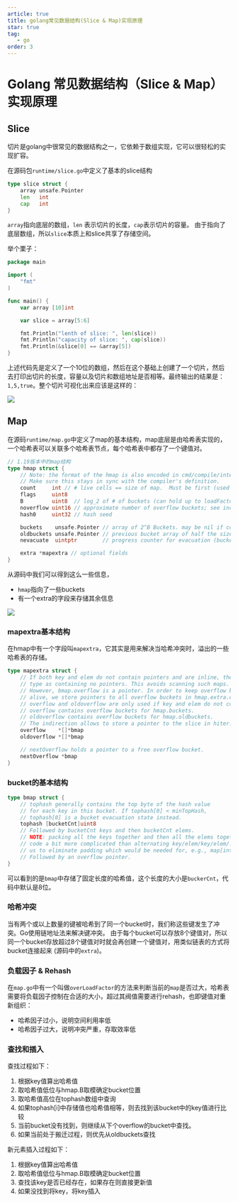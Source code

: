 ```yaml
---
article: true
title: golang常见数据结构(Slice & Map)实现原理
star: true
tag:
   - go
order: 3
---
```


# Golang 常见数据结构（Slice & Map）实现原理

## Slice

切片是golang中很常见的数据结构之一，它依赖于数组实现，它可以很轻松的实现扩容。

在源码包`runtime/slice.go`中定义了基本的slice结构

```go
type slice struct {
	array unsafe.Pointer
	len   int
	cap   int
}
```

`array`指向底层的数组，`len` 表示切片的长度，`cap`表示切片的容量。 由于指向了底层数组，所以`slice`本质上和slice共享了存储空间。

举个栗子：

```go
package main

import (
    "fmt"
)

func main() {
    var array [10]int

    var slice = array[5:6]

    fmt.Println("lenth of slice: ", len(slice))
    fmt.Println("capacity of slice: ", cap(slice))
    fmt.Println(&slice[0] == &array[5])
}
```

上述代码先是定义了一个10位的数组，然后在这个基础上创建了一个切片，然后去打印出切片的长度，容量以及切片和数组地址是否相等。最终输出的结果是：`1,5,true`。整个切片可视化出来应该是这样的：

![](https://golearning.oss-cn-shanghai.aliyuncs.com/obsidian20221001213722.png)



## Map

在源码`runtime/map.go`中定义了map的基本结构，map底层是由哈希表实现的，一个哈希表可以关联多个哈希表节点，每个哈希表中都存了一个键值对。

```go
// 1.19版本中的map结构
type hmap struct {
	// Note: the format of the hmap is also encoded in cmd/compile/internal/reflectdata/reflect.go.
	// Make sure this stays in sync with the compiler's definition.
	count     int // # live cells == size of map.  Must be first (used by len() builtin)
	flags     uint8
	B         uint8  // log_2 of # of buckets (can hold up to loadFactor * 2^B items)
	noverflow uint16 // approximate number of overflow buckets; see incrnoverflow for details
	hash0     uint32 // hash seed

	buckets    unsafe.Pointer // array of 2^B Buckets. may be nil if count==0.
	oldbuckets unsafe.Pointer // previous bucket array of half the size, non-nil only when growing
	nevacuate  uintptr        // progress counter for evacuation (buckets less than this have been evacuated)

	extra *mapextra // optional fields
}
```

从源码中我们可以得到这么一些信息，

- `hmap`指向了一些buckets
- 有一个extra的字段来存储其余信息

![](https://golearning.oss-cn-shanghai.aliyuncs.com/obsidian20221002083048.png)



### mapextra基本结构

在hmap中有一个字段叫`mapextra`，它其实是用来解决当哈希冲突时，溢出的一些哈希表的存储。

```go
type mapextra struct {
	// If both key and elem do not contain pointers and are inline, then we mark bucket
	// type as containing no pointers. This avoids scanning such maps.
	// However, bmap.overflow is a pointer. In order to keep overflow buckets
	// alive, we store pointers to all overflow buckets in hmap.extra.overflow and hmap.extra.oldoverflow.
	// overflow and oldoverflow are only used if key and elem do not contain pointers.
	// overflow contains overflow buckets for hmap.buckets.
	// oldoverflow contains overflow buckets for hmap.oldbuckets.
	// The indirection allows to store a pointer to the slice in hiter.
	overflow    *[]*bmap
	oldoverflow *[]*bmap

	// nextOverflow holds a pointer to a free overflow bucket.
	nextOverflow *bmap
}
```



### bucket的基本结构

```go
type bmap struct {
	// tophash generally contains the top byte of the hash value
	// for each key in this bucket. If tophash[0] < minTopHash,
	// tophash[0] is a bucket evacuation state instead.
	tophash [bucketCnt]uint8
	// Followed by bucketCnt keys and then bucketCnt elems.
	// NOTE: packing all the keys together and then all the elems together makes the
	// code a bit more complicated than alternating key/elem/key/elem/... but it allows
	// us to eliminate padding which would be needed for, e.g., map[int64]int8.
	// Followed by an overflow pointer.
}
```

可以看到的是`bmap`中存储了固定长度的哈希值，这个长度的大小是`buckerCnt`，代码中默认是8位。

### 哈希冲突

当有两个或以上数量的键被哈希到了同一个bucket时，我们称这些键发生了冲突。Go使用链地址法来解决键冲突。
由于每个bucket可以存放8个键值对，所以同一个bucket存放超过8个键值对时就会再创建一个键值对，用类似链表的方式将bucket连接起来 (源码中的`extra`)。



### 负载因子 & Rehash

在`map.go`中有一个叫做`overLoadFactor`的方法来判断当前的`map`是否过大，哈希表需要将负载因子控制在合适的大小，超过其阀值需要进行rehash，也即键值对重新组织：

- 哈希因子过小，说明空间利用率低
- 哈希因子过大，说明冲突严重，存取效率低



### 查找和插入

查找过程如下：

1. 根据key值算出哈希值
2. 取哈希值低位与hmap.B取模确定bucket位置
3. 取哈希值高位在tophash数组中查询
4. 如果tophash[i]中存储值也哈希值相等，则去找到该bucket中的key值进行比较
5. 当前bucket没有找到，则继续从下个overflow的bucket中查找。
6. 如果当前处于搬迁过程，则优先从oldbuckets查找





新元素插入过程如下：

1. 根据key值算出哈希值
2. 取哈希值低位与hmap.B取模确定bucket位置
3. 查找该key是否已经存在，如果存在则直接更新值
4. 如果没找到将key，将key插入







